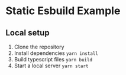 # Static Esbuild Example

## Local setup
1. Clone the repository
2. Install dependencies `yarn install`
3. Build typescript files `yarn build`
4. Start a local server `yarn start`